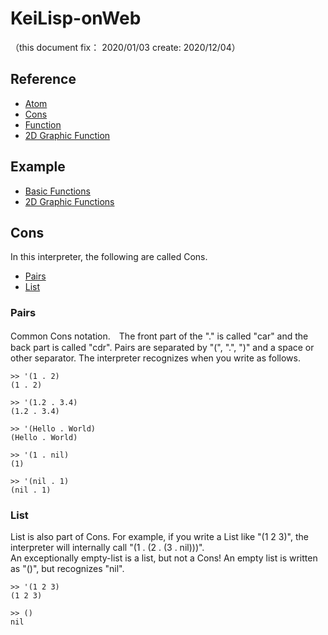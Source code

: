 # KeiLisp-onWeb
（this document fix： 2020/01/03 create: 2020/12/04）

## Reference
+ [Atom](./README_Atom.md)
+ [Cons](./README_Cons.md)
+ [Function](./README_Function.md)
+ [2D Graphic Function](./README_2DGraphic.md)

## Example
+ [Basic Functions](./README_Example.md#basic-funcitons-example)
+ [2D Graphic Functions](./README_Example.md#2d-graphic-functions-example)

## Cons
In this interpreter, the following are called Cons.

+ [Pairs](#Pairs)
+ [List](#List)

### Pairs
Common Cons notation.　The front part of the "." is called "car" and the back part is called "cdr".
Pairs are separated by "(", ".", ")" and a space or other separator.
The interpreter recognizes when you write as follows.

```
>> '(1 . 2)
(1 . 2)

>> '(1.2 . 3.4)
(1.2 . 3.4)

>> '(Hello . World)
(Hello . World)

>> '(1 . nil)
(1)

>> '(nil . 1)
(nil . 1)
```

### List
List is also part of Cons. For example, if you write a List like "(1 2 3)", the interpreter will internally call "(1 . (2 . (3 . nil)))".<br>
An exceptionally empty-list is a list, but not a Cons! An empty list is written as "()", but recognizes "nil".

```
>> '(1 2 3)
(1 2 3)

>> ()
nil
```
